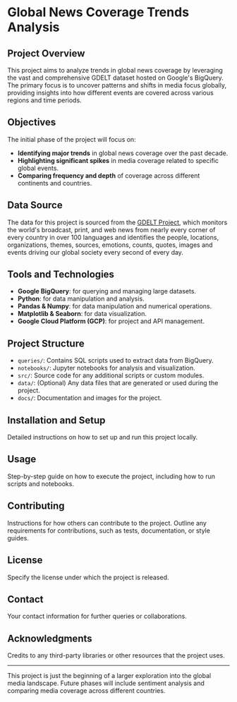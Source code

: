 # Global News Coverage Trends Analysis

## Project Overview

This project aims to analyze trends in global news coverage by leveraging the vast and comprehensive GDELT dataset hosted on Google's BigQuery. The primary focus is to uncover patterns and shifts in media focus globally, providing insights into how different events are covered across various regions and time periods.

## Objectives

The initial phase of the project will focus on:

- **Identifying major trends** in global news coverage over the past decade.
- **Highlighting significant spikes** in media coverage related to specific global events.
- **Comparing frequency and depth** of coverage across different continents and countries.

## Data Source

The data for this project is sourced from the [GDELT Project](https://www.gdeltproject.org/), which monitors the world's broadcast, print, and web news from nearly every corner of every country in over 100 languages and identifies the people, locations, organizations, themes, sources, emotions, counts, quotes, images and events driving our global society every second of every day.

## Tools and Technologies

- **Google BigQuery**: for querying and managing large datasets.
- **Python**: for data manipulation and analysis.
- **Pandas & Numpy**: for data manipulation and numerical operations.
- **Matplotlib & Seaborn**: for data visualization.
- **Google Cloud Platform (GCP)**: for project and API management.

## Project Structure

- `queries/`: Contains SQL scripts used to extract data from BigQuery.
- `notebooks/`: Jupyter notebooks for analysis and visualization.
- `src/`: Source code for any additional scripts or custom modules.
- `data/`: (Optional) Any data files that are generated or used during the project.
- `docs/`: Documentation and images for the project.

## Installation and Setup

Detailed instructions on how to set up and run this project locally.

## Usage

Step-by-step guide on how to execute the project, including how to run scripts and notebooks.

## Contributing

Instructions for how others can contribute to the project. Outline any requirements for contributions, such as tests, documentation, or style guides.

## License

Specify the license under which the project is released.

## Contact

Your contact information for further queries or collaborations.

## Acknowledgments

Credits to any third-party libraries or other resources that the project uses.

---

This project is just the beginning of a larger exploration into the global media landscape. Future phases will include sentiment analysis and comparing media coverage across different countries.
